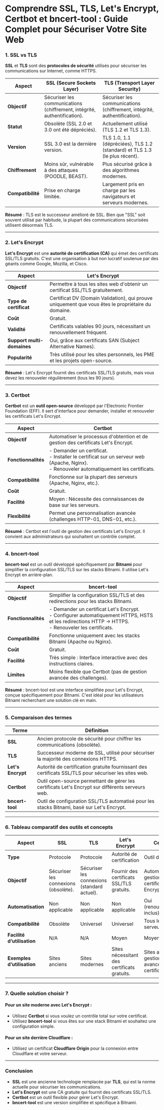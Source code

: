 # **Comprendre SSL, TLS, Let's Encrypt, Certbot et bncert-tool : Guide Complet pour Sécuriser Votre Site Web**

### **1. SSL vs TLS**
**SSL** et **TLS** sont des **protocoles de sécurité** utilisés pour sécuriser les communications sur Internet, comme HTTPS.

| **Aspect**             | **SSL (Secure Sockets Layer)**         | **TLS (Transport Layer Security)**         |
|------------------------|----------------------------------------|--------------------------------------------|
| **Objectif**           | Sécuriser les communications (chiffrement, intégrité, authentification). | Sécuriser les communications (chiffrement, intégrité, authentification). |
| **Statut**             | Obsolète (SSL 2.0 et 3.0 ont été dépréciés). | Actuellement utilisé (TLS 1.2 et TLS 1.3). |
| **Version**            | SSL 3.0 est la dernière version.       | TLS 1.0, 1.1 (dépréciées), TLS 1.2 (standard) et TLS 1.3 (le plus récent). |
| **Chiffrement**        | Moins sûr, vulnérable à des attaques (POODLE, BEAST). | Plus sécurisé grâce à des algorithmes modernes. |
| **Compatibilité**      | Prise en charge limitée.               | Largement pris en charge par les navigateurs et serveurs modernes. |

**Résumé** : TLS est le successeur amélioré de SSL. Bien que "SSL" soit souvent utilisé par habitude, la plupart des communications sécurisées utilisent désormais TLS.

---

### **2. Let's Encrypt**
**Let's Encrypt** est une **autorité de certification (CA)** qui émet des certificats SSL/TLS gratuits. C'est une organisation à but non lucratif soutenue par des géants comme Google, Mozilla, et Cisco.

| **Aspect**             | **Let's Encrypt**                     |
|------------------------|----------------------------------------|
| **Objectif**           | Permettre à tous les sites web d'obtenir un certificat SSL/TLS gratuitement. |
| **Type de certificat** | Certificat DV (Domain Validation), qui prouve uniquement que vous êtes le propriétaire du domaine. |
| **Coût**               | Gratuit.                              |
| **Validité**           | Certificats valables 90 jours, nécessitant un renouvellement fréquent. |
| **Support multi-domaines** | Oui, grâce aux certificats SAN (Subject Alternative Names). |
| **Popularité**         | Très utilisé pour les sites personnels, les PME et les projets open-source. |

**Résumé** : Let's Encrypt fournit des certificats SSL/TLS gratuits, mais vous devez les renouveler régulièrement (tous les 90 jours).

---

### **3. Certbot**
**Certbot** est un **outil open-source** développé par l'Electronic Frontier Foundation (EFF). Il sert d'interface pour demander, installer et renouveler les certificats Let's Encrypt.

| **Aspect**             | **Certbot**                           |
|------------------------|----------------------------------------|
| **Objectif**           | Automatiser le processus d'obtention et de gestion des certificats Let's Encrypt. |
| **Fonctionnalités**    | - Demander un certificat. <br> - Installer le certificat sur un serveur web (Apache, Nginx). <br> - Renouveler automatiquement les certificats. |
| **Compatibilité**      | Fonctionne sur la plupart des serveurs (Apache, Nginx, etc.). |
| **Coût**               | Gratuit.                              |
| **Facilité**           | Moyen : Nécessite des connaissances de base sur les serveurs. |
| **Flexibilité**        | Permet une personnalisation avancée (challenges HTTP-01, DNS-01, etc.). |

**Résumé** : Certbot est l'outil de gestion des certificats Let's Encrypt. Il convient aux administrateurs qui souhaitent un contrôle complet.

---

### **4. bncert-tool**
**bncert-tool** est un outil développé spécifiquement par **Bitnami** pour simplifier la configuration SSL/TLS sur les stacks Bitnami. Il utilise Let's Encrypt en arrière-plan.

| **Aspect**             | **bncert-tool**                       |
|------------------------|----------------------------------------|
| **Objectif**           | Simplifier la configuration SSL/TLS et des redirections pour les stacks Bitnami. |
| **Fonctionnalités**    | - Demander un certificat Let's Encrypt. <br> - Configurer automatiquement HTTPS, HSTS et les redirections HTTP → HTTPS. <br> - Renouveler les certificats. |
| **Compatibilité**      | Fonctionne uniquement avec les stacks Bitnami (Apache ou Nginx). |
| **Coût**               | Gratuit.                              |
| **Facilité**           | Très simple : Interface interactive avec des instructions claires. |
| **Limites**            | Moins flexible que Certbot (pas de gestion avancée des challenges). |

**Résumé** : bncert-tool est une interface simplifiée pour Let's Encrypt, conçue spécifiquement pour Bitnami. C'est idéal pour les utilisateurs Bitnami recherchant une solution clé en main.

---

### **5. Comparaison des termes**

| **Terme**              | **Définition**                                                                                                   |
|------------------------|------------------------------------------------------------------------------------------------------------------|
| **SSL**                | Ancien protocole de sécurité pour chiffrer les communications (obsolète).                                        |
| **TLS**                | Successeur moderne de SSL, utilisé pour sécuriser la majorité des connexions HTTPS.                              |
| **Let's Encrypt**      | Autorité de certification gratuite fournissant des certificats SSL/TLS pour sécuriser les sites web.             |
| **Certbot**            | Outil open-source permettant de gérer les certificats Let's Encrypt sur différents serveurs web.                 |
| **bncert-tool**        | Outil de configuration SSL/TLS automatisé pour les stacks Bitnami, basé sur Let's Encrypt.                       |

---

### **6. Tableau comparatif des outils et concepts**

| **Aspect**             | **SSL**            | **TLS**            | **Let's Encrypt**       | **Certbot**               | **bncert-tool**            |
|------------------------|--------------------|--------------------|-------------------------|---------------------------|----------------------------|
| **Type**               | Protocole         | Protocole         | Autorité de certification | Outil de gestion          | Outil de gestion           |
| **Objectif**           | Sécuriser les connexions (obsolète). | Sécuriser les connexions (standard actuel). | Fournir des certificats SSL/TLS gratuits. | Automatiser la gestion des certificats Let's Encrypt. | Automatiser la gestion des certificats Let's Encrypt pour Bitnami. |
| **Automatisation**     | Non applicable    | Non applicable    | Non applicable          | Oui (renouvellement inclus). | Oui (renouvellement inclus). |
| **Compatibilité**      | Obsolète          | Universel         | Universel               | Tous les serveurs         | Stacks Bitnami uniquement. |
| **Facilité d’utilisation** | N/A              | N/A              | Moyen                   | Moyen                     | Très simple                |
| **Exemples d’utilisation** | Sites anciens    | Sites modernes    | Sites nécessitant des certificats gratuits. | Sites avec gestion avancée des certificats. | Utilisateurs Bitnami cherchant une solution clé en main. |

---

### **7. Quelle solution choisir ?**

#### **Pour un site moderne avec Let's Encrypt :**
- Utilisez **Certbot** si vous voulez un contrôle total sur votre certificat.
- Utilisez **bncert-tool** si vous êtes sur une stack Bitnami et souhaitez une configuration simple.

#### **Pour un site derrière Cloudflare :**
- Utilisez un certificat **Cloudflare Origin** pour la connexion entre Cloudflare et votre serveur.

---

### **Conclusion**
- **SSL** est une ancienne technologie remplacée par **TLS**, qui est la norme actuelle pour sécuriser les communications.
- **Let's Encrypt** est une CA gratuite qui fournit des certificats SSL/TLS.
- **Certbot** est un outil flexible pour gérer Let's Encrypt.
- **bncert-tool** est une version simplifiée et spécifique à Bitnami.

